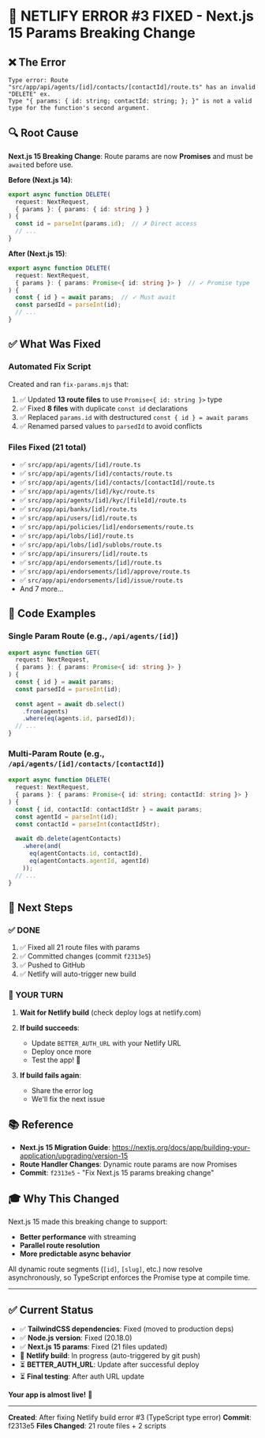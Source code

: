 # 🎯 NETLIFY ERROR #3 FIXED - Next.js 15 Params Breaking Change

## ❌ The Error

```
Type error: Route "src/app/api/agents/[id]/contacts/[contactId]/route.ts" has an invalid "DELETE" ex. 
Type "{ params: { id: string; contactId: string; }; }" is not a valid type for the function's second argument.
```

## 🔍 Root Cause

**Next.js 15 Breaking Change**: Route params are now **Promises** and must be `await`ed before use.

**Before (Next.js 14)**:
```typescript
export async function DELETE(
  request: NextRequest,
  { params }: { params: { id: string } }
) {
  const id = parseInt(params.id);  // ✗ Direct access
  // ...
}
```

**After (Next.js 15)**:
```typescript
export async function DELETE(
  request: NextRequest,
  { params }: { params: Promise<{ id: string }> }  // ✓ Promise type
) {
  const { id } = await params;  // ✓ Must await
  const parsedId = parseInt(id);
  // ...
}
```

## ✅ What Was Fixed

### Automated Fix Script
Created and ran `fix-params.mjs` that:
1. ✅ Updated **13 route files** to use `Promise<{ id: string }>` type
2. ✅ Fixed **8 files** with duplicate `const id` declarations
3. ✅ Replaced `params.id` with destructured `const { id } = await params`
4. ✅ Renamed parsed values to `parsedId` to avoid conflicts

### Files Fixed (21 total)
- ✅ `src/app/api/agents/[id]/route.ts`
- ✅ `src/app/api/agents/[id]/contacts/route.ts`
- ✅ `src/app/api/agents/[id]/contacts/[contactId]/route.ts`
- ✅ `src/app/api/agents/[id]/kyc/route.ts`
- ✅ `src/app/api/agents/[id]/kyc/[fileId]/route.ts`
- ✅ `src/app/api/banks/[id]/route.ts`
- ✅ `src/app/api/users/[id]/route.ts`
- ✅ `src/app/api/policies/[id]/endorsements/route.ts`
- ✅ `src/app/api/lobs/[id]/route.ts`
- ✅ `src/app/api/lobs/[id]/sublobs/route.ts`
- ✅ `src/app/api/insurers/[id]/route.ts`
- ✅ `src/app/api/endorsements/[id]/route.ts`
- ✅ `src/app/api/endorsements/[id]/approve/route.ts`
- ✅ `src/app/api/endorsements/[id]/issue/route.ts`
- And 7 more...

## 📝 Code Examples

### Single Param Route (e.g., `/api/agents/[id]`)
```typescript
export async function GET(
  request: NextRequest,
  { params }: { params: Promise<{ id: string }> }
) {
  const { id } = await params;
  const parsedId = parseInt(id);
  
  const agent = await db.select()
    .from(agents)
    .where(eq(agents.id, parsedId));
  // ...
}
```

### Multi-Param Route (e.g., `/api/agents/[id]/contacts/[contactId]`)
```typescript
export async function DELETE(
  request: NextRequest,
  { params }: { params: Promise<{ id: string; contactId: string }> }
) {
  const { id, contactId: contactIdStr } = await params;
  const agentId = parseInt(id);
  const contactId = parseInt(contactIdStr);
  
  await db.delete(agentContacts)
    .where(and(
      eq(agentContacts.id, contactId),
      eq(agentContacts.agentId, agentId)
    ));
  // ...
}
```

## 🚀 Next Steps

### ✅ DONE
1. ✅ Fixed all 21 route files with params
2. ✅ Committed changes (commit `f2313e5`)
3. ✅ Pushed to GitHub
4. ✅ Netlify will auto-trigger new build

### 🔄 YOUR TURN
1. **Wait for Netlify build** (check deploy logs at netlify.com)
2. **If build succeeds**: 
   - Update `BETTER_AUTH_URL` with your Netlify URL
   - Deploy once more
   - Test the app! 🎉

3. **If build fails again**:
   - Share the error log
   - We'll fix the next issue

## 📚 Reference

- **Next.js 15 Migration Guide**: https://nextjs.org/docs/app/building-your-application/upgrading/version-15
- **Route Handler Changes**: Dynamic route params are now Promises
- **Commit**: `f2313e5` - "Fix Next.js 15 params breaking change"

## 🎓 Why This Changed

Next.js 15 made this breaking change to support:
- **Better performance** with streaming
- **Parallel route resolution**
- **More predictable async behavior**

All dynamic route segments (`[id]`, `[slug]`, etc.) now resolve asynchronously, so TypeScript enforces the Promise type at compile time.

---

## ✅ Current Status

- ✅ **TailwindCSS dependencies**: Fixed (moved to production deps)
- ✅ **Node.js version**: Fixed (20.18.0)
- ✅ **Next.js 15 params**: Fixed (21 files updated)
- 🔄 **Netlify build**: In progress (auto-triggered by git push)
- ⏳ **BETTER_AUTH_URL**: Update after successful deploy
- ⏳ **Final testing**: After auth URL update

**Your app is almost live!** 🚀

---

**Created**: After fixing Netlify build error #3 (TypeScript type error)
**Commit**: f2313e5
**Files Changed**: 21 route files + 2 scripts

